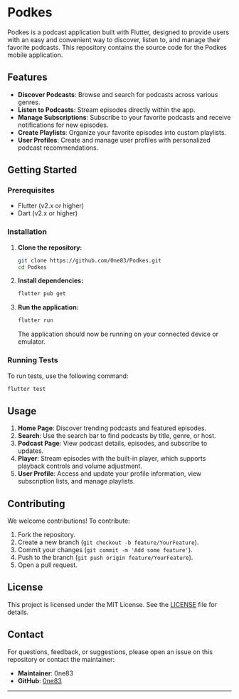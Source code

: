# Podkes

Podkes is a podcast application built with Flutter, designed to provide users with an easy and convenient way to discover, listen to, and manage their favorite podcasts. This repository contains the source code for the Podkes mobile application.

## Features

- **Discover Podcasts**: Browse and search for podcasts across various genres.
- **Listen to Podcasts**: Stream episodes directly within the app.
- **Manage Subscriptions**: Subscribe to your favorite podcasts and receive notifications for new episodes.
- **Create Playlists**: Organize your favorite episodes into custom playlists.
- **User Profiles**: Create and manage user profiles with personalized podcast recommendations.

## Getting Started

### Prerequisites

- Flutter (v2.x or higher)
- Dart (v2.x or higher)

### Installation

1. **Clone the repository:**

    ```bash
    git clone https://github.com/0ne83/Podkes.git
    cd Podkes
    ```

2. **Install dependencies:**

    ```bash
    flutter pub get
    ```

3. **Run the application:**

    ```bash
    flutter run
    ```

    The application should now be running on your connected device or emulator.

### Running Tests

To run tests, use the following command:

```bash
flutter test
```

## Usage

1. **Home Page**: Discover trending podcasts and featured episodes.
2. **Search**: Use the search bar to find podcasts by title, genre, or host.
3. **Podcast Page**: View podcast details, episodes, and subscribe to updates.
4. **Player**: Stream episodes with the built-in player, which supports playback controls and volume adjustment.
5. **User Profile**: Access and update your profile information, view subscription lists, and manage playlists.

## Contributing

We welcome contributions! To contribute:

1. Fork the repository.
2. Create a new branch (`git checkout -b feature/YourFeature`).
3. Commit your changes (`git commit -m 'Add some feature'`).
4. Push to the branch (`git push origin feature/YourFeature`).
5. Open a pull request.

## License

This project is licensed under the MIT License. See the [LICENSE](LICENSE) file for details.

## Contact

For questions, feedback, or suggestions, please open an issue on this repository or contact the maintainer:

- **Maintainer**: 0ne83
- **GitHub**: [0ne83](https://github.com/0ne83)

---
